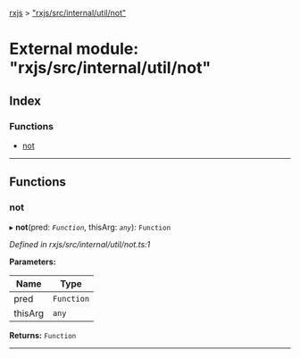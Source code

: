 [rxjs](../README.md) > ["rxjs/src/internal/util/not"](../modules/_rxjs_src_internal_util_not_.md)

# External module: "rxjs/src/internal/util/not"

## Index

### Functions

* [not](_rxjs_src_internal_util_not_.md#not)

---

## Functions

<a id="not"></a>

###  not

▸ **not**(pred: *`Function`*, thisArg: *`any`*): `Function`

*Defined in rxjs/src/internal/util/not.ts:1*

**Parameters:**

| Name | Type |
| ------ | ------ |
| pred | `Function` |
| thisArg | `any` |

**Returns:** `Function`

___

